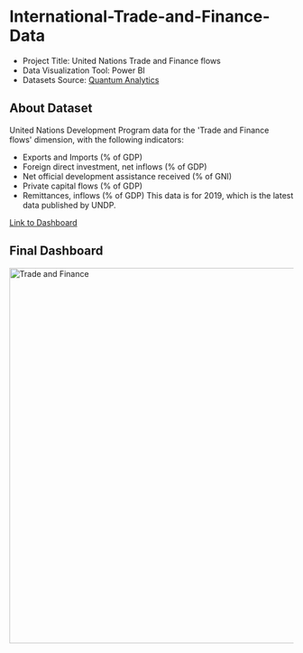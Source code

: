 # International-Trade-and-Finance-Data

- Project Title: United Nations Trade and Finance flows
- Data Visualization Tool: Power BI
- Datasets Source: [Quantum Analytics](https://quantumanalyticsco.org/)

## About Dataset
United Nations Development Program data for the 'Trade and Finance flows' dimension, with the following indicators:
- Exports and Imports (% of GDP)
- Foreign direct investment, net inflows (% of GDP)
- Net official development assistance received (% of GNI)
- Private capital flows (% of GDP)
- Remittances, inflows (% of GDP)
This data is for 2019, which is the latest data published by UNDP.

[Link to Dashboard](https://app.powerbi.com/view?r=eyJrIjoiNjRhM2Y3NWMtMDg1ZS00NGMzLWFiN2ItM2NmMmM1NzlmMmNkIiwidCI6IjZkNjgxOGU4LTJmYjctNDY3Zi04MzEyLTU3MmMwYWQ1Y2YzZCJ9)

## Final Dashboard
<img width="666" alt="Trade and Finance" src="https://github.com/user-attachments/assets/b6565ecf-e4c9-409d-a527-6a4b6b3f36a7">


